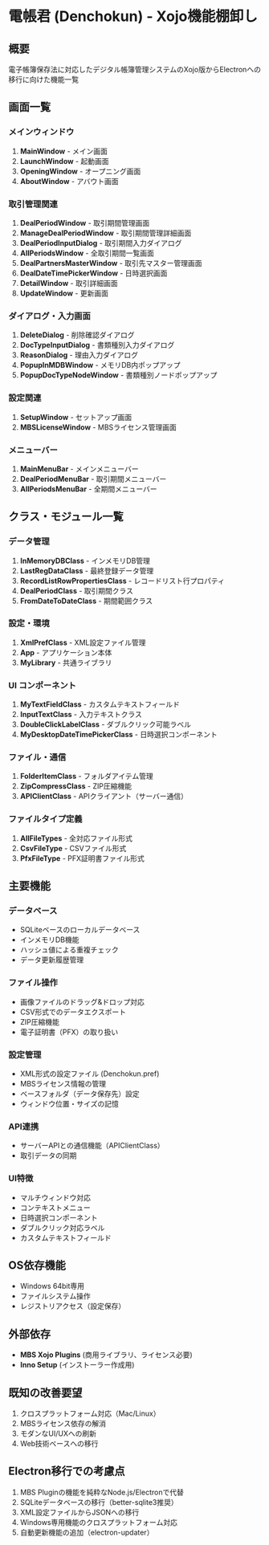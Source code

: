 # 電帳君 (Denchokun) - Xojo機能棚卸し

## 概要
電子帳簿保存法に対応したデジタル帳簿管理システムのXojo版からElectronへの移行に向けた機能一覧

## 画面一覧

### メインウィンドウ
1. **MainWindow** - メイン画面
2. **LaunchWindow** - 起動画面
3. **OpeningWindow** - オープニング画面
4. **AboutWindow** - アバウト画面

### 取引管理関連
1. **DealPeriodWindow** - 取引期間管理画面
2. **ManageDealPeriodWindow** - 取引期間管理詳細画面
3. **DealPeriodInputDialog** - 取引期間入力ダイアログ
4. **AllPeriodsWindow** - 全取引期間一覧画面
5. **DealPartnersMasterWindow** - 取引先マスター管理画面
6. **DealDateTimePickerWindow** - 日時選択画面
7. **DetailWindow** - 取引詳細画面
8. **UpdateWindow** - 更新画面

### ダイアログ・入力画面
1. **DeleteDialog** - 削除確認ダイアログ
2. **DocTypeInputDialog** - 書類種別入力ダイアログ
3. **ReasonDialog** - 理由入力ダイアログ
4. **PopupInMDBWindow** - メモリDB内ポップアップ
5. **PopupDocTypeNodeWindow** - 書類種別ノードポップアップ

### 設定関連
1. **SetupWindow** - セットアップ画面
2. **MBSLicenseWindow** - MBSライセンス管理画面

### メニューバー
1. **MainMenuBar** - メインメニューバー
2. **DealPeriodMenuBar** - 取引期間メニューバー
3. **AllPeriodsMenuBar** - 全期間メニューバー

## クラス・モジュール一覧

### データ管理
1. **InMemoryDBClass** - インメモリDB管理
2. **LastRegDataClass** - 最終登録データ管理
3. **RecordListRowPropertiesClass** - レコードリスト行プロパティ
4. **DealPeriodClass** - 取引期間クラス
5. **FromDateToDateClass** - 期間範囲クラス

### 設定・環境
1. **XmlPrefClass** - XML設定ファイル管理
2. **App** - アプリケーション本体
3. **MyLibrary** - 共通ライブラリ

### UI コンポーネント
1. **MyTextFieldClass** - カスタムテキストフィールド
2. **InputTextClass** - 入力テキストクラス
3. **DoubleClickLabelClass** - ダブルクリック可能ラベル
4. **MyDesktopDateTimePickerClass** - 日時選択コンポーネント

### ファイル・通信
1. **FolderItemClass** - フォルダアイテム管理
2. **ZipCompressClass** - ZIP圧縮機能
3. **APIClientClass** - APIクライアント（サーバー通信）

### ファイルタイプ定義
1. **AllFileTypes** - 全対応ファイル形式
2. **CsvFileType** - CSVファイル形式
3. **PfxFileType** - PFX証明書ファイル形式

## 主要機能

### データベース
- SQLiteベースのローカルデータベース
- インメモリDB機能
- ハッシュ値による重複チェック
- データ更新履歴管理

### ファイル操作
- 画像ファイルのドラッグ&ドロップ対応
- CSV形式でのデータエクスポート
- ZIP圧縮機能
- 電子証明書（PFX）の取り扱い

### 設定管理
- XML形式の設定ファイル (Denchokun.pref)
- MBSライセンス情報の管理
- ベースフォルダ（データ保存先）設定
- ウィンドウ位置・サイズの記憶

### API連携
- サーバーAPIとの通信機能（APIClientClass）
- 取引データの同期

### UI特徴
- マルチウィンドウ対応
- コンテキストメニュー
- 日時選択コンポーネント
- ダブルクリック対応ラベル
- カスタムテキストフィールド

## OS依存機能
- Windows 64bit専用
- ファイルシステム操作
- レジストリアクセス（設定保存）

## 外部依存
- **MBS Xojo Plugins** (商用ライブラリ、ライセンス必要)
- **Inno Setup** (インストーラー作成用)

## 既知の改善要望
1. クロスプラットフォーム対応（Mac/Linux）
2. MBSライセンス依存の解消
3. モダンなUI/UXへの刷新
4. Web技術ベースへの移行

## Electron移行での考慮点
1. MBS Pluginの機能を純粋なNode.js/Electronで代替
2. SQLiteデータベースの移行（better-sqlite3推奨）
3. XML設定ファイルからJSONへの移行
4. Windows専用機能のクロスプラットフォーム対応
5. 自動更新機能の追加（electron-updater）